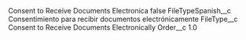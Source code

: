 <?xml version="1.0" encoding="UTF-8"?>
<CustomMetadata xmlns="http://soap.sforce.com/2006/04/metadata" xmlns:xsi="http://www.w3.org/2001/XMLSchema-instance" xmlns:xsd="http://www.w3.org/2001/XMLSchema">
    <label>Consent to Receive Documents Electronica</label>
    <protected>false</protected>
    <values>
        <field>FileTypeSpanish__c</field>
        <value xsi:type="xsd:string">Consentimiento para recibir documentos electrónicamente</value>
    </values>
    <values>
        <field>FileType__c</field>
        <value xsi:type="xsd:string">Consent to Receive Documents Electronically</value>
    </values>
    <values>
        <field>Order__c</field>
        <value xsi:type="xsd:double">1.0</value>
    </values>
</CustomMetadata>

